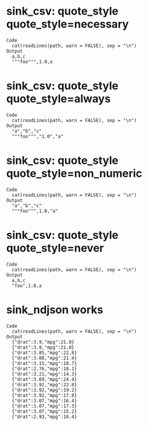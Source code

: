 # sink_csv: quote_style quote_style=necessary

    Code
      cat(readLines(path, warn = FALSE), sep = "\n")
    Output
      a,b,c
      """foo""",1.0,a

# sink_csv: quote_style quote_style=always

    Code
      cat(readLines(path, warn = FALSE), sep = "\n")
    Output
      "a","b","c"
      """foo""","1.0","a"

# sink_csv: quote_style quote_style=non_numeric

    Code
      cat(readLines(path, warn = FALSE), sep = "\n")
    Output
      "a","b","c"
      """foo""",1.0,"a"

# sink_csv: quote_style quote_style=never

    Code
      cat(readLines(path, warn = FALSE), sep = "\n")
    Output
      a,b,c
      "foo",1.0,a

# sink_ndjson works

    Code
      cat(readLines(path, warn = FALSE), sep = "\n")
    Output
      {"drat":3.9,"mpg":21.0}
      {"drat":3.9,"mpg":21.0}
      {"drat":3.85,"mpg":22.8}
      {"drat":3.08,"mpg":21.4}
      {"drat":3.15,"mpg":18.7}
      {"drat":2.76,"mpg":18.1}
      {"drat":3.21,"mpg":14.3}
      {"drat":3.69,"mpg":24.4}
      {"drat":3.92,"mpg":22.8}
      {"drat":3.92,"mpg":19.2}
      {"drat":3.92,"mpg":17.8}
      {"drat":3.07,"mpg":16.4}
      {"drat":3.07,"mpg":17.3}
      {"drat":3.07,"mpg":15.2}
      {"drat":2.93,"mpg":10.4}

